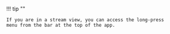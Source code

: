 !!! tip ""

    If you are in a stream view, you can access the long-press
    menu from the bar at the top of the app.
